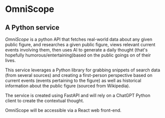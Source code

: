 # OmniScope 
## A Python service

_OmniScope_ is a python API that fetches real-world data about any given public figure, and researches a given public figure, views relevant current events involving them, then uses AI to generate a daily thought (that's hopefully humorous/entertaining)based on the public goings on of their lives.

This service leverages a Python library for grabbing snippets of search data (from several sources) and creating a first-person perspective based on current events (events pertaining to the figure) as well as historical information about the public figure (sourced from Wikipedia).

The service is created using FastAPI and will rely on a ChatGPT Python client to create the contextual thought.

OmniScope will be accessible via a React web front-end.
